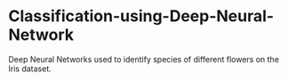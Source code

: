 # Classification-using-Deep-Neural-Network
Deep Neural Networks used to identify species of different flowers on the Iris dataset.
